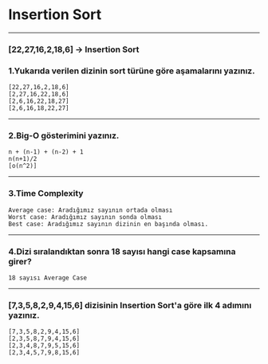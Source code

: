 # Insertion Sort
---
### [22,27,16,2,18,6] -> Insertion Sort
### 1.Yukarıda verilen dizinin sort türüne göre aşamalarını yazınız.
```
[22,27,16,2,18,6]
[2,27,16,22,18,6]
[2,6,16,22,18,27]
[2,6,16,18,22,27]
```
---
### 2.Big-O gösterimini yazınız.
```
n + (n-1) + (n-2) + 1
n(n+1)/2
[o(n^2)]
```
---
### 3.Time Complexity
```
Average case: Aradığımız sayının ortada olması
Worst case: Aradığımız sayının sonda olması
Best case: Aradığımız sayının dizinin en başında olması.
```
---
### 4.Dizi sıralandıktan sonra 18 sayısı hangi case kapsamına girer? 
`18 sayısı Average Case`

---
### [7,3,5,8,2,9,4,15,6] dizisinin Insertion Sort'a göre ilk 4 adımını yazınız. 
```
[7,3,5,8,2,9,4,15,6]
[2,3,5,8,7,9,4,15,6]
[2,3,4,8,7,9,5,15,6]
[2,3,4,5,7,9,8,15,6]
```
